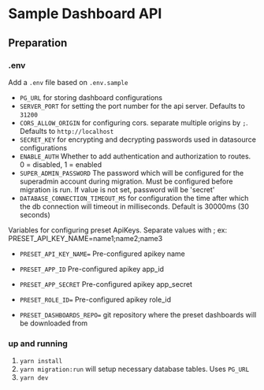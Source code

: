 # Sample Dashboard API
## Preparation
### .env
Add a `.env` file based on `.env.sample`

- `PG_URL` for storing dashboard configurations
- `SERVER_PORT` for setting the port number for the api server. Defaults to `31200`
- `CORS_ALLOW_ORIGIN` for configuring cors. separate multiple origins by `;`. Defaults to `http://localhost`
- `SECRET_KEY` for encrypting and decrypting passwords used in datasource configurations
- `ENABLE_AUTH` Whether to add authentication and authorization to routes. 0 = disabled, 1 = enabled 
- `SUPER_ADMIN_PASSWORD` The password which will be configured for the superadmin account during migration. Must be configured before migration is run. If value is not set, password will be 'secret'
- `DATABASE_CONNECTION_TIMEOUT_MS` for configuration the time after which the db connection will timeout in milliseconds. Default is 30000ms (30 seconds)

Variables for configuring preset ApiKeys. Separate values with ; ex: PRESET_API_KEY_NAME=name1;name2;name3
- `PRESET_API_KEY_NAME=` Pre-configured apikey name
- `PRESET_APP_ID` Pre-configured apikey app_id
- `PRESET_APP_SECRET` Pre-configured apikey app_secret
- `PRESET_ROLE_ID=` Pre-configured apikey role_id

- `PRESET_DASHBOARDS_REPO=` git repository where the preset dashboards will be downloaded from


### up and running
1. `yarn install`
2. `yarn migration:run` will setup necessary database tables. Uses `PG_URL`
3. `yarn dev`
